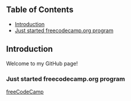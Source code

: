 ## Table of Contents
- [Introduction](#introduction)
- [Just started freecodecamp.org program](#just-started-freecodecamporg-program)

## Introduction
Welcome to my GitHub page!

### Just started freecodecamp.org program
[freeCodeCamp](https://freecodecamp.org)
